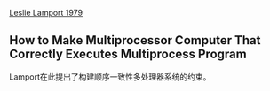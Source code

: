 [Leslie Lamport 1979](http://research.microsoft.com/en-us/um/people/lamport/pubs/multi.pdf)

How to Make Multiprocessor Computer That Correctly Executes Multiprocess Program
----

Lamport在此提出了构建顺序一致性多处理器系统的约束。
